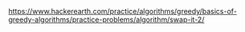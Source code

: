https://www.hackerearth.com/practice/algorithms/greedy/basics-of-greedy-algorithms/practice-problems/algorithm/swap-it-2/
